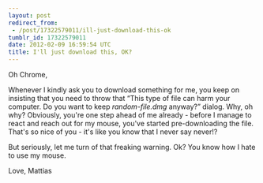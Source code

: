 ```yaml
---
layout: post
redirect_from:
 - /post/17322579011/ill-just-download-this-ok
tumblr_id: 17322579011
date: 2012-02-09 16:59:54 UTC
title: I'll just download this, OK?
---
```


Oh Chrome,

Whenever I kindly ask you to download something for me, you keep on insisting that you need to throw that “This type of file can harm your computer. Do you want to keep _random-file.dmg_ anyway?” dialog. Why, oh why? Obviously, you're one step ahead of me already - before I manage to react and reach out for my mouse, you've started pre-downloading the file. That's so nice of you - it's like you know that I never say never!?

But seriously, let me turn of that freaking warning. Ok? You know how I hate to use my mouse.

Love,
Mattias
